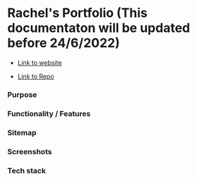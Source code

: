 # Rachel's Portfolio (This documentaton will be updated before 24/6/2022)

- [Link to website]()

- [Link to Repo]()

### Purpose



### Functionality / Features



### Sitemap



### Screenshots



### Tech stack

